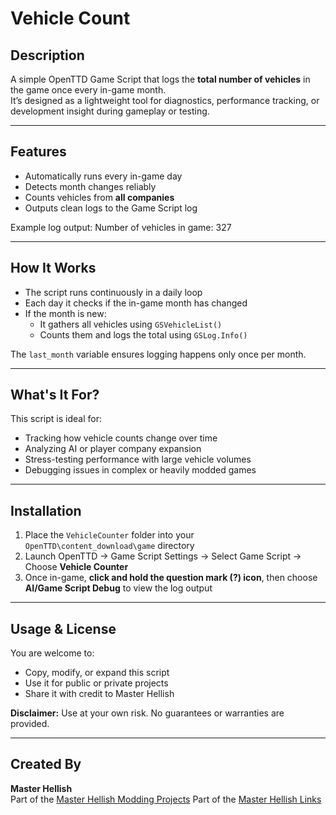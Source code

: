 # Vehicle Count

## Description

A simple OpenTTD Game Script that logs the **total number of vehicles** in the game once every in-game month.  
It’s designed as a lightweight tool for diagnostics, performance tracking, or development insight during gameplay or testing.

---

## Features

- Automatically runs every in-game day
- Detects month changes reliably
- Counts vehicles from **all companies**
- Outputs clean logs to the Game Script log

Example log output:
Number of vehicles in game: 327

---

## How It Works

- The script runs continuously in a daily loop
- Each day it checks if the in-game month has changed
- If the month is new:
  - It gathers all vehicles using `GSVehicleList()`
  - Counts them and logs the total using `GSLog.Info()`

The `last_month` variable ensures logging happens only once per month.

---

## What's It For?

This script is ideal for:
- Tracking how vehicle counts change over time
- Analyzing AI or player company expansion
- Stress-testing performance with large vehicle volumes
- Debugging issues in complex or heavily modded games

---

## Installation
1. Place the `VehicleCounter` folder into your `OpenTTD\content_download\game` directory
2. Launch OpenTTD → Game Script Settings → Select Game Script → Choose **Vehicle Counter**
3. Once in-game, **click and hold the question mark (?) icon**, then choose **AI/Game Script Debug** to view the log output

---

## Usage & License

You are welcome to:
- Copy, modify, or expand this script
- Use it for public or private projects
- Share it with credit to Master Hellish

**Disclaimer:** Use at your own risk. No guarantees or warranties are provided.

---

## Created By

**Master Hellish**  
Part of the [Master Hellish Modding Projects](https://github.com/MasterHellish)
Part of the [Master Hellish Links](https://linktr.ee/masterhellish)

